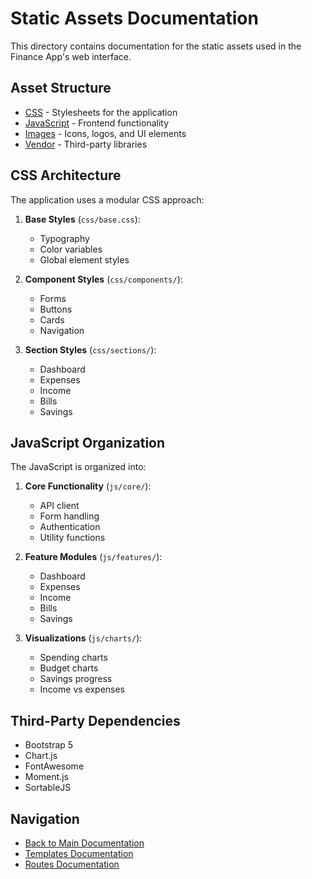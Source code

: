 # Static Assets Documentation

This directory contains documentation for the static assets used in the Finance App's web interface.

## Asset Structure

- [CSS](./css.md) - Stylesheets for the application
- [JavaScript](./js.md) - Frontend functionality
- [Images](./images.md) - Icons, logos, and UI elements
- [Vendor](./vendor.md) - Third-party libraries

## CSS Architecture

The application uses a modular CSS approach:

1. **Base Styles** (`css/base.css`):
   - Typography
   - Color variables
   - Global element styles

2. **Component Styles** (`css/components/`):
   - Forms
   - Buttons
   - Cards
   - Navigation

3. **Section Styles** (`css/sections/`):
   - Dashboard
   - Expenses
   - Income
   - Bills
   - Savings

## JavaScript Organization

The JavaScript is organized into:

1. **Core Functionality** (`js/core/`):
   - API client
   - Form handling
   - Authentication
   - Utility functions

2. **Feature Modules** (`js/features/`):
   - Dashboard
   - Expenses
   - Income
   - Bills
   - Savings

3. **Visualizations** (`js/charts/`):
   - Spending charts
   - Budget charts
   - Savings progress
   - Income vs expenses

## Third-Party Dependencies

- Bootstrap 5
- Chart.js
- FontAwesome
- Moment.js
- SortableJS

## Navigation

- [Back to Main Documentation](../README.md)
- [Templates Documentation](../templates/README.md)
- [Routes Documentation](../routes/README.md) 